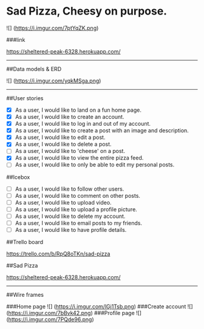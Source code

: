 # Sad Pizza, Cheesy on purpose.
![] (https://i.imgur.com/7ptYqZK.png)

###link

https://sheltered-peak-6328.herokuapp.com/
________________________________________
##Data models & ERD

![] (https://i.imgur.com/yqkMSga.png)
________________________________________
##User stories

- [x] As a user, I would like to land on a fun home page.
- [x] As a user, I would like to create an account.
- [x] As a user, I would like to log in and out of my account.
- [x] As a user, I would like to create a post with an image and description.
- [x] As a user, I would like to edit a post.
- [x] As a user, I would like to delete a post.
- [ ] As a user, I would like to 'cheese' on a post.
- [x] As a user, I would like to view the entire pizza feed.
- [ ] As a user, I would like to only be able to edit my personal posts.

##Icebox

- [ ] As a user, I would like to follow other users.
- [ ] As a user, I would like to comment on other posts.
- [ ] As a user, I would like to upload video.
- [ ] As a user, I would like to upload a profile picture.
- [ ] As a user, I would like to delete my account.
- [ ] As a user, I would like to email posts to my friends.
- [ ] As a user, I would like to have profile details.

##Trello board

https://trello.com/b/RpQ8oTKn/sad-pizza

##Sad Pizza

https://sheltered-peak-6328.herokuapp.com/

________________________________________
##Wire frames

###Home page
![] (https://i.imgur.com/lGj1Tsb.png)
###Create account
![] (https://i.imgur.com/7bBvk42.png)
###Profile page
![] (https://i.imgur.com/7PQde96.png)

